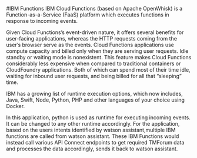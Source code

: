 #IBM Functions
IBM Cloud Functions (based on Apache OpenWhisk) is a Function-as-a-Service (FaaS) platform which executes functions in response to incoming events.

Given Cloud Functions’s event-driven nature, it offers several benefits for user-facing applications, whereas the HTTP requests coming from the user’s browser serve as the events. Cloud Functions applications use compute capacity and billed only when they are serving user requests. Idle standby or waiting mode is nonexistent. This feature makes Cloud Functions considerably less expensive when compared to traditional containers or CloudFoundry applications. Both of which can spend most of their time idle, waiting for inbound user requests, and being billed for all that “sleeping” time.

IBM has a growing list of runtime execution options, which now includes, Java, Swift, Node, Python, PHP and  other languages of your choice using Docker.

In this application, python is used as runtime for executing incoming events. It can be changed to any other runtime accordingly. For the application, based on the users intents identified by watson assistant,multiple IBM functions are called from watson assistant. These IBM Functions would instead call various API Connect endpoints to get required TMForum data and processes the data accordingly, sends it back to watson assistant. 
